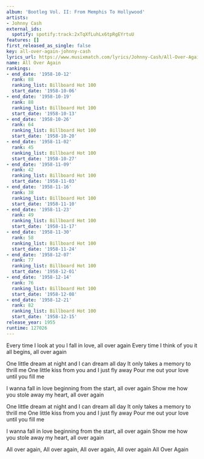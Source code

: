 ```yaml
---
album: 'Bootleg Vol. II: From Memphis To Hollywood'
artists:
- Johnny Cash
external_ids:
  spotify: spotify:track:2xTqXfLuhLx6tpRgEYrtuU
features: []
first_released_as_single: false
key: all-over-again-johnny-cash
lyrics_url: https://www.musixmatch.com/lyrics/Johnny-Cash/All-Over-Again
name: All Over Again
rankings:
- end_date: '1958-10-12'
  rank: 88
  ranking_list: Billboard Hot 100
  start_date: '1958-10-06'
- end_date: '1958-10-19'
  rank: 88
  ranking_list: Billboard Hot 100
  start_date: '1958-10-13'
- end_date: '1958-10-26'
  rank: 64
  ranking_list: Billboard Hot 100
  start_date: '1958-10-20'
- end_date: '1958-11-02'
  rank: 45
  ranking_list: Billboard Hot 100
  start_date: '1958-10-27'
- end_date: '1958-11-09'
  rank: 42
  ranking_list: Billboard Hot 100
  start_date: '1958-11-03'
- end_date: '1958-11-16'
  rank: 38
  ranking_list: Billboard Hot 100
  start_date: '1958-11-10'
- end_date: '1958-11-23'
  rank: 49
  ranking_list: Billboard Hot 100
  start_date: '1958-11-17'
- end_date: '1958-11-30'
  rank: 58
  ranking_list: Billboard Hot 100
  start_date: '1958-11-24'
- end_date: '1958-12-07'
  rank: 77
  ranking_list: Billboard Hot 100
  start_date: '1958-12-01'
- end_date: '1958-12-14'
  rank: 76
  ranking_list: Billboard Hot 100
  start_date: '1958-12-08'
- end_date: '1958-12-21'
  rank: 82
  ranking_list: Billboard Hot 100
  start_date: '1958-12-15'
release_year: 1955
runtime: 127026
---
```

Every time I look at you I fall in love, all over again
Every time I think of you it all begins, all over again

One little dream at night and I can dream all day
It only takes a memory to thrill me
One little kiss from you and I just fly away
Pour me out your love until you fill me

I wanna fall in love beginning from the start, all over again
Show me how you stole away my heart, all over again

One little dream at night and I can dream all day
It only takes a memory to thrill me
One little kiss from you and I just fly away
Pour me out your love until you fill me

I wanna fall in love beginning from the start, all over again
Show me how you stole away my heart, all over again

All over again, All over again, All over again, All over again
All Over Again
